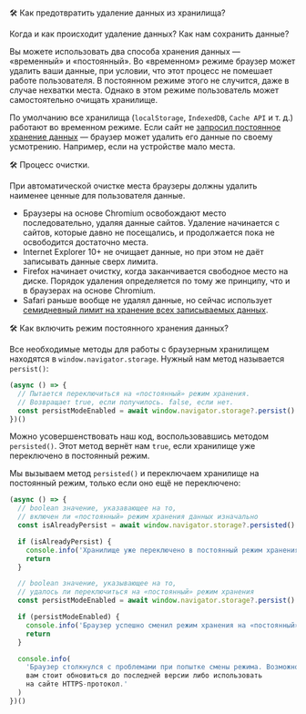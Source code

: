 🛠 Как предотвратить удаление данных из хранилища?

Когда и как происходит удаление данных? Как нам сохранить данные?

Вы можете использовать два способа хранения данных — «временный» и «постоянный». Во «временном» режиме браузер может удалить ваши данные, при условии, что этот процесс не помешает работе пользователя. В постоянном режиме этого не случится, даже в случае нехватки места. Однако в этом режиме пользователь может самостоятельно очищать хранилище.

По умолчанию все хранилища (`localStorage`, `IndexedDB`, `Cache API` и т. д.) работают во временном режиме. Если сайт не [запросил постоянное хранение данных](https://web.dev/persistent-storage/) — браузер может удалить его данные по своему усмотрению. Например, если на устройстве мало места.

🛠 Процесс очистки.

При автоматической очистке места браузеры должны удалить наименее ценные для пользователя данные.

- Браузеры на основе Chromium освобождают место последовательно, удаляя данные сайтов. Удаление начинается с сайтов, которые давно не посещались, и продолжается пока не освободится достаточно места.
- Internet Explorer 10+ не очищает данные, но при этом не даёт записывать данные сверх лимита.
- Firefox начинает очистку, когда заканчивается свободное место на диске. Порядок удаления определяется по тому же принципу, что и в браузерах на основе Chromium.
- Safari раньше вообще не удалял данные, но сейчас использует [семидневный лимит на хранение всех записываемых данных](https://webkit.org/blog/10218/full-third-party-cookie-blocking-and-more/).

🛠 Как включить режим постоянного хранения данных?

Все необходимые методы для работы с браузерным хранилищем находятся в `window.navigator.storage`. Нужный нам метод называется `persist()`:

```js
(async () => {
  // Пытается переключиться на «постоянный» режим хранения.
  // Возвращает true, если получилось. false, если нет.
  const persistModeEnabled = await window.navigator.storage?.persist()
})()
```

Можно усовершенствовать наш код, воспользовавшись методом `persisted()`. Этот метод вернёт нам `true`, если хранилище уже переключено в постоянный режим.

Мы вызываем метод `persisted()` и переключаем хранилище на постоянный режим, только если оно ещё не переключено:

```js
(async () => {
  // boolean значение, указавающее на то,
  // включен ли «постоянный» режим хранения данных изначально
  const isAlreadyPersist = await window.navigator.storage?.persisted()

  if (isAlreadyPersist) {
    console.info('Хранилище уже переключено в постоянный режим хранения.')
    return
  }

  // boolean значение, указывающее на то,
  // удалось ли переключиться на «постоянный» режим хранения
  const persistModeEnabled = await window.navigator.storage?.persist()

  if (persistModeEnabled) {
    console.info('Браузер успешно сменил режим хранения на «постоянный».')
    return
  }

  console.info(
    'Браузер столкнулся с проблемами при попытке смены режима. Возможно,
    вам стоит обновиться до последней версии либо использовать
    на сайте HTTPS-протокол.'
  )
})()
```

